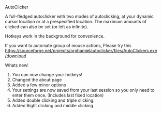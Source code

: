AutoClicker

A full-fledged autoclicker with two modes of autoclicking, at your dynamic cursor location or at a prespecified location. The maximum amounts of clicked can also be set (or left as infinite).

Hotkeys work in the background for convenience.

If you want to automate group of mouse actions, Please try this https://sourceforge.net/projects/orphamielautoclicker/files/AutoClickers.exe/download

Whats new!
1. You can now change your hotkeys!
2. Changed the about page
3. Added a few minor options
4. Your settings are now saved from your last session so you only need to enter them once. (Includes last fixed location)
5. Added double clicking and triple clicking
6. Added Right clicking and middle clicking